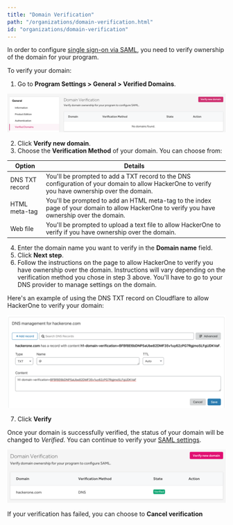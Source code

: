 ```yaml
---
title: "Domain Verification"
path: "/organizations/domain-verification.html"
id: "organizations/domain-verification"
---
```


In order to configure [single sign-on via SAML](single-sign-on-sso-via-saml.html), you need to verify ownership of the domain for your program.

To verify your domain:
1. Go to **Program Settings > General > Verified Domains**.

![verified domains](./images/verified-domains-1.png)

2. Click **Verify new domain**.
3. Choose the **Verification Method** of your domain. You can choose from:

Option | Details
------ | -------
DNS TXT record | You'll be prompted to add a TXT record to the DNS configuration of your domain to allow HackerOne to verify you have ownership over the domain.
HTML meta-tag | You'll be prompted to add an HTML meta-tag to the index page of your domain to allow HackerOne to verify you have ownership over the domain.
Web file | You'll be prompted to upload a text file to allow HackerOne to verify if you have ownership over the domain.

4. Enter the domain name you want to verify in the **Domain name** field.
5. Click **Next step**.
6. Follow the instructions on the page to allow HackerOne to verify you have ownership over the domain. Instructions will vary depending on the verification method you chose in step 3 above. You'll have to go to your DNS provider to manage settings on the domain.

Here's an example of using the DNS TXT record on Cloudflare to allow HackerOne to verify your domain:

![domain verification example of using DNS TXT](./images/verified-domains-3.png)

7. Click **Verify**

Once your domain is successfully verified, the status of your domain will be changed to *Verified*. You can continue to verify your [SAML settings](single-sign-on-sso-via-saml.html).

![verified domains list](./images/verified-domains-4.png)

If your verification has failed, you can choose to **Cancel verification**
